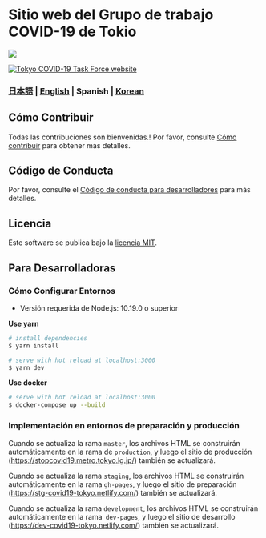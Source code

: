 # Sitio web del Grupo de trabajo COVID-19 de Tokio

![](https://github.com/tokyo-metropolitan-gov/covid19/workflows/production%20deploy/badge.svg)

[![Tokyo COVID-19 Task Force website](https://user-images.githubusercontent.com/1301149/75629392-1d19d900-5c25-11ea-843d-2d4376e3a560.png)](https://stopcovid19.metro.tokyo.lg.jp/)

### [日本語](./README.md) | [English](./README_EN.md) | Spanish | [Korean](./README_KO.md)

## Cómo Contribuir

Todas las contribuciones son bienvenidas.!
Por favor, consulte [Cómo contribuir](./.github/CONTRIBUTING_ES.md) para obtener más detalles.

## Código de Conducta

Por favor, consulte el [Código de conducta para desarrolladores](./.github/CODE_OF_CONDUCT_ES.md) para más detalles.

## Licencia
Este software se publica bajo la [licencia MIT](./LICENSE.txt).

## Para Desarrolladoras

### Cómo Configurar Entornos

- Versión requerida de Node.js: 10.19.0 o superior

**Use yarn**
``` bash
# install dependencies
$ yarn install

# serve with hot reload at localhost:3000
$ yarn dev
```

**Use docker**
```bash
# serve with hot reload at localhost:3000
$ docker-compose up --build
```

### Implementación en entornos de preparación y producción

Cuando se actualiza la rama `master`, los archivos HTML se construirán automáticamente en la rama de `production`,
y luego el sitio de producción (https://stopcovid19.metro.tokyo.lg.jp/) también se actualizará.

Cuando se actualiza la rama `staging`, los archivos HTML se construirán automáticamente en la rama `gh-pages`,
  y luego el sitio de preparación (https://stg-covid19-tokyo.netlify.com/) también se actualizará.

Cuando se actualiza la rama `development`, los archivos HTML se construirán automáticamente en la rama` dev-pages`,
y luego el sitio de desarrollo (https://dev-covid19-tokyo.netlify.com/) también se actualizará.
